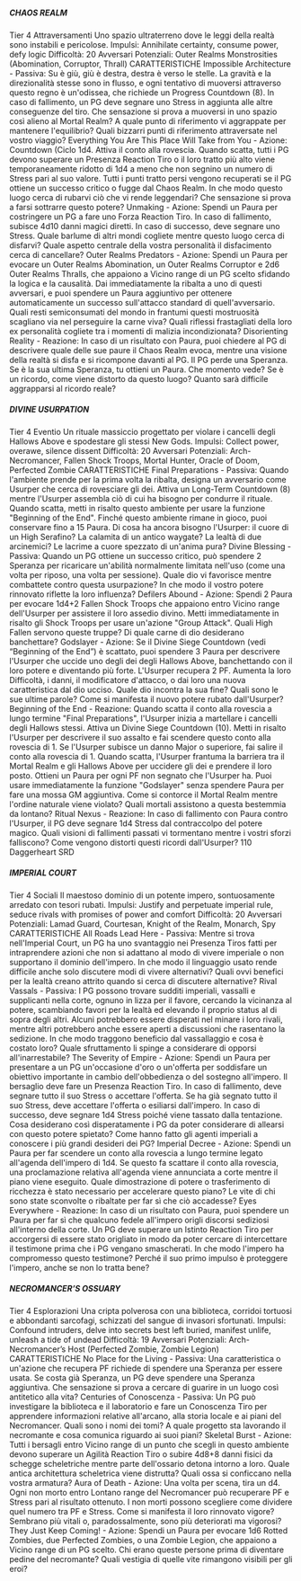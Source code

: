 ##### CHAOS REALM
Tier 4 Attraversamenti
Uno spazio ultraterreno dove le leggi della realtà sono instabili e pericolose.
Impulsi: Annihilate certainty, consume power, defy logic
Difficoltà: 20
Avversari Potenziali: Outer Realms Monstrosities (Abomination, Corruptor, Thrall)
CARATTERISTICHE
Impossible Architecture - Passiva: Su è giù, giù è destra, destra è verso le stelle. La gravità e la direzionalità stesse sono in flusso, e ogni tentativo di muoversi attraverso questo regno è un'odissea, che richiede un Progress Countdown (8). In caso di fallimento, un PG deve segnare uno Stress in aggiunta alle altre conseguenze del tiro. Che sensazione si prova a muoversi in uno spazio così alieno al Mortal Realm? A quale punto di riferimento vi aggrappate per mantenere l'equilibrio? Quali bizzarri punti di riferimento attraversate nel vostro viaggio?
Everything You Are This Place Will Take from You - Azione: Countdown (Ciclo 1d4. Attiva il conto alla rovescia. Quando scatta, tutti i PG devono superare un Presenza Reaction Tiro o il loro tratto più alto viene temporaneamente ridotto di 1d4 a meno che non segnino un numero di Stress pari al suo valore. Tutti i punti tratto persi vengono recuperati se il PG ottiene un successo critico o fugge dal Chaos Realm. In che modo questo luogo cerca di rubarvi ciò che vi rende leggendari? Che sensazione si prova a farsi sottrarre questo potere?
Unmaking - Azione: Spendi un Paura per costringere un PG a fare uno Forza Reaction Tiro. In caso di fallimento, subisce 4d10 danni magici diretti. In caso di successo, deve segnare uno Stress. Quale barlume di altri mondi cogliete mentre questo luogo cerca di disfarvi? Quale aspetto centrale della vostra personalità il disfacimento cerca di cancellare?
Outer Realms Predators - Azione: Spendi un Paura per evocare un Outer Realms Abomination, un Outer Realms Corruptor e 2d6 Outer Realms Thralls, che appaiono a Vicino range di un PG scelto sfidando la logica e la causalità. Dai immediatamente la ribalta a uno di questi avversari, e puoi spendere un Paura aggiuntivo per ottenere automaticamente un successo sull'attacco standard di quell'avversario. Quali resti semiconsumati del mondo in frantumi questi mostruosità scagliano via nel perseguire la carne viva? Quali riflessi frastagliati della loro ex personalità cogliete tra i momenti di malizia incondizionata?
Disorienting Reality - Reazione: In caso di un risultato con Paura, puoi chiedere al PG di descrivere quale delle sue paure il Chaos Realm evoca, mentre una visione della realtà si disfa e si ricompone davanti al PG. Il PG perde una Speranza. Se è la sua ultima Speranza, tu ottieni un Paura. Che momento vede? Se è un ricordo, come viene distorto da questo luogo? Quanto sarà difficile aggrapparsi al ricordo reale?

##### DIVINE USURPATION
Tier 4 Eventio
Un rituale massiccio progettato per violare i cancelli degli Hallows Above e spodestare gli stessi New Gods.
Impulsi: Collect power, overawe, silence dissent
Difficoltà: 20
Avversari Potenziali: Arch-Necromancer, Fallen Shock Troops, Mortal Hunter, Oracle of Doom, Perfected Zombie
CARATTERISTICHE
Final Preparations - Passiva: Quando l'ambiente prende per la prima volta la ribalta, designa un avversario come Usurper che cerca di rovesciare gli dei. Attiva un Long-Term Countdown (8) mentre l'Usurper assembla ciò di cui ha bisogno per condurre il rituale. Quando scatta, metti in risalto questo ambiente per usare la funzione "Beginning of the End". Finché questo ambiente rimane in gioco, puoi conservare fino a 15 Paura. Di cosa ha ancora bisogno l'Usurper: il cuore di un High Serafino? La calamita di un antico waygate? La lealtà di due arcinemici? Le lacrime a cuore spezzato di un'anima pura?
Divine Blessing - Passiva: Quando un PG ottiene un successo critico, può spendere 2 Speranza per ricaricare un'abilità normalmente limitata nell'uso (come una volta per riposo, una volta per sessione). Quale dio vi favorisce mentre combattete contro questa usurpazione? In che modo il vostro potere rinnovato riflette la loro influenza?
Defilers Abound - Azione: Spendi 2 Paura per evocare 1d4+2 Fallen Shock Troops che appaiono entro Vicino range dell'Usurper per assistere il loro assedio divino. Metti immediatamente in risalto gli Shock Troops per usare un'azione "Group Attack". Quali High Fallen servono queste truppe? Di quale carne di dio desiderano banchettare?
Godslayer - Azione: Se il Divine Siege Countdown (vedi “Beginning of the End”) è scattato, puoi spendere 3 Paura per descrivere l'Usurper che uccide uno degli dei degli Hallows Above, banchettando con il loro potere e diventando più forte. L'Usurper recupera 2 PF. Aumenta la loro Difficoltà, i danni, il modificatore d'attacco, o dai loro una nuova caratteristica dal dio ucciso. Quale dio incontra la sua fine? Quali sono le sue ultime parole? Come si manifesta il nuovo potere rubato dall'Usurper?
Beginning of the End - Reazione: Quando scatta il conto alla rovescia a lungo termine "Final Preparations", l'Usurper inizia a martellare i cancelli degli Hallows stessi. Attiva un Divine Siege Countdown (10). Metti in risalto l'Usurper per descrivere il suo assalto e fai scendere questo conto alla rovescia di 1. Se l'Usurper subisce un danno Major o superiore, fai salire il conto alla rovescia di 1. Quando scatta, l'Usurper frantuma la barriera tra il Mortal Realm e gli Hallows Above per uccidere gli dei e prendere il loro posto. Ottieni un Paura per ogni PF non segnato che l'Usurper ha. Puoi usare immediatamente la funzione "Godslayer" senza spendere Paura per fare una mossa GM aggiuntiva. Come si contorce il Mortal Realm mentre l'ordine naturale viene violato? Quali mortali assistono a questa bestemmia da lontano?
Ritual Nexus - Reazione: In caso di fallimento con Paura contro l'Usurper, il PG deve segnare 1d4 Stress dal contraccolpo del potere magico. Quali visioni di fallimenti passati vi tormentano mentre i vostri sforzi falliscono? Come vengono distorti questi ricordi dall'Usurper?
110 Daggerheart SRD

##### IMPERIAL COURT
Tier 4 Sociali
Il maestoso dominio di un potente impero, sontuosamente arredato con tesori rubati.
Impulsi: Justify and perpetuate imperial rule, seduce rivals with promises of power and comfort
Difficoltà: 20
Avversari Potenziali: Lamad Guard, Courtesan, Knight of the Realm, Monarch, Spy
CARATTERISTICHE
All Roads Lead Here - Passiva: Mentre si trova nell'Imperial Court, un PG ha uno svantaggio nei Presenza Tiros fatti per intraprendere azioni che non si adattano al modo di vivere imperiale o non supportano il dominio dell'impero. In che modo il linguaggio usato rende difficile anche solo discutere modi di vivere alternativi? Quali ovvi benefici per la lealtà creano attrito quando si cerca di discutere alternative?
Rival Vassals - Passiva: I PG possono trovare sudditi imperiali, vassalli e supplicanti nella corte, ognuno in lizza per il favore, cercando la vicinanza al potere, scambiando favori per la lealtà ed elevando il proprio status al di sopra degli altri. Alcuni potrebbero essere disperati nel minare i loro rivali, mentre altri potrebbero anche essere aperti a discussioni che rasentano la sedizione. In che modo traggono beneficio dal vassallaggio e cosa è costato loro? Quale sfruttamento li spinge a considerare di opporsi all'inarrestabile?
The Severity of Empire - Azione: Spendi un Paura per presentare a un PG un'occasione d'oro o un'offerta per soddisfare un obiettivo importante in cambio dell'obbedienza o del sostegno all'impero. Il bersaglio deve fare un Presenza Reaction Tiro. In caso di fallimento, deve segnare tutto il suo Stress o accettare l'offerta. Se ha già segnato tutto il suo Stress, deve accettare l'offerta o esiliarsi dall'impero. In caso di successo, deve segnare 1d4 Stress poiché viene tassato dalla tentazione. Cosa desiderano così disperatamente i PG da poter considerare di allearsi con questo potere spietato? Come hanno fatto gli agenti imperiali a conoscere i più grandi desideri dei PG?
Imperial Decree - Azione: Spendi un Paura per far scendere un conto alla rovescia a lungo termine legato all'agenda dell'impero di 1d4. Se questo fa scattare il conto alla rovescia, una proclamazione relativa all'agenda viene annunciata a corte mentre il piano viene eseguito. Quale dimostrazione di potere o trasferimento di ricchezza è stato necessario per accelerare questo piano? Le vite di chi sono state sconvolte o ribaltate per far sì che ciò accadesse?
Eyes Everywhere - Reazione: In caso di un risultato con Paura, puoi spendere un Paura per far sì che qualcuno fedele all'impero origli discorsi sediziosi all'interno della corte. Un PG deve superare un Istinto Reaction Tiro per accorgersi di essere stato origliato in modo da poter cercare di intercettare il testimone prima che i PG vengano smascherati. In che modo l'impero ha compromesso questo testimone? Perché il suo primo impulso è proteggere l'impero, anche se non lo tratta bene?

##### NECROMANCER’S OSSUARY
Tier 4 Esplorazioni
Una cripta polverosa con una biblioteca, corridoi tortuosi e abbondanti sarcofagi, schizzati del sangue di invasori sfortunati.
Impulsi: Confound intruders, delve into secrets best left buried, manifest unlife, unleash a tide of undead
Difficoltà: 19
Avversari Potenziali: Arch-Necromancer’s Host (Perfected Zombie, Zombie Legion)
CARATTERISTICHE
No Place for the Living - Passiva: Una caratteristica o un'azione che recupera PF richiede di spendere una Speranza per essere usata. Se costa già Speranza, un PG deve spendere una Speranza aggiuntiva. Che sensazione si prova a cercare di guarire in un luogo così antitetico alla vita?
Centuries of Conoscenza - Passiva: Un PG può investigare la biblioteca e il laboratorio e fare un Conoscenza Tiro per apprendere informazioni relative all'arcano, alla storia locale e ai piani del Necromancer. Quali sono i nomi dei tomi? A quale progetto sta lavorando il necromante e cosa comunica riguardo ai suoi piani?
Skeletal Burst - Azione: Tutti i bersagli entro Vicino range di un punto che scegli in questo ambiente devono superare un Agilità Reaction Tiro o subire 4d8+8 danni fisici da schegge scheletriche mentre parte dell'ossario detona intorno a loro. Quale antica architettura scheletrica viene distrutta? Quali ossa si conficcano nella vostra armatura?
Aura of Death - Azione: Una volta per scena, tira un d4. Ogni non morto entro Lontano range del Necromancer può recuperare PF e Stress pari al risultato ottenuto. I non morti possono scegliere come dividere quel numero tra PF e Stress. Come si manifesta il loro rinnovato vigore? Sembrano più vitali o, paradossalmente, sono più deteriorati ma vigorosi?
They Just Keep Coming! - Azione: Spendi un Paura per evocare 1d6 Rotted Zombies, due Perfected Zombies, o una Zombie Legion, che appaiono a Vicino range di un PG scelto. Chi erano queste persone prima di diventare pedine del necromante? Quali vestigia di quelle vite rimangono visibili per gli eroi?